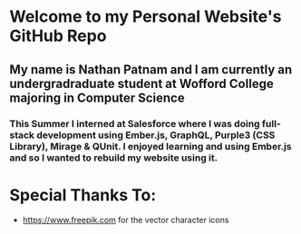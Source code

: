# Welcome to my Personal Website's GitHub Repo

## My name is Nathan Patnam and I am currently an undergradraduate student at Wofford College majoring in Computer Science

### This Summer I interned at Salesforce where I was doing full-stack development using Ember.js, GraphQL, Purple3 (CSS Library), Mirage & QUnit. I enjoyed learning and using Ember.js and so I wanted to rebuild my website using it.

# Special Thanks To:

-   https://www.freepik.com for the vector character icons
